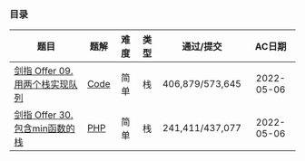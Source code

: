
### 目录

<!--| []() | [Code]() |  |  |  | 2022-05- | -->


| 题目 | 题解 | 难度 | 类型 | 通过/提交 | AC日期 |
|----|----|:----:|:----:|:----:|:----:|
| [剑指 Offer 09. 用两个栈实现队列](https://leetcode.cn/problems/yong-liang-ge-zhan-shi-xian-dui-lie-lcof/) | [Code](剑指Offer/剑指%20Offer%2009.%20用两个栈实现队列.php) | 简单 | 栈 | 406,879/573,645 | 2022-05-06 |
| [剑指 Offer 30. 包含min函数的栈](https://leetcode.cn/problems/bao-han-minhan-shu-de-zhan-lcof/) | [PHP](剑指Offer/剑指%20Offer%2030.%20包含min函数的栈.php) | 简单 | 栈 | 241,411/437,077 | 2022-05-06 |